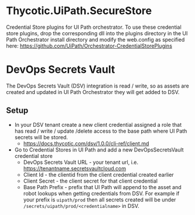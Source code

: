 # Thycotic.UiPath.SecureStore
Credential Store plugins for UI Path orchestrator.  To use these credential store plugins, drop the corresponding dll into the plugins directory in the UI Path Orchestrator install directory and modify the web.config as specified here: https://github.com/UiPath/Orchestrator-CredentialStorePlugins


# DevOps Secrets Vault
The DevOps Secrets Vault (DSV) integration is read / write, so as assets are created and updated in UI Path Orchestrator they will get added to DSV.

## Setup
* In your DSV tenant create a new client credential assigned a role that has read / write / update /delete access to the base path where UI Path secrets will be stored.
  * https://docs.thycotic.com/dsv/1.0.0/cli-ref/client.md
* Go to Credential Stores in UI Path and add a new DevOpsSecretsVault credential store
  * DevOps Secrets Vault URL - your tenant url, i.e. https://tenantname.secretsvaultcloud.com
  * Client Id - the clientid from the client credential created earlier
  * Client Secret - the client secret for that client credential
  * Base Path Prefix - prefix that UI Path will append to the asset and robot lookups when getting credentials from DSV. For example if your prefix is `uipath/prod` then all secrets created will be under `/secrets/uipath/prod/<credentialname>` in DSV.
